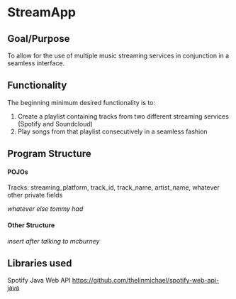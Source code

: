 # StreamApp
## Goal/Purpose
To allow for the use of multiple music streaming services in conjunction in a seamless interface. 
## Functionality
The beginning minimum desired functionality is to:
1. Create a playlist containing tracks from two different streaming services (Spotify and Soundcloud)
2. Play songs from that playlist consecutively in a seamless fashion

## Program Structure
#### POJOs
Tracks: streaming_platform, track_id, track_name, artist_name, whatever other private fields

*whatever else tommy had*
#### Other Structure
*insert after talking to mcburney*
## Libraries used
Spotify Java Web API
https://github.com/thelinmichael/spotify-web-api-java